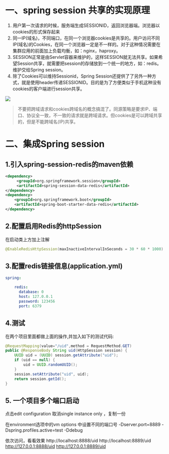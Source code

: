# 一、spring session 共享的实现原理

1. 用户第一次请求的时候，服务端生成SESSIONID，返回浏览器端。浏览器以cookies的形式保存起来
2. 同一IP(域名)，不同端口，在同一个浏览器cookies是共享的。用户访问不同IP(域名)的Cookies，在同一个浏览器一定是不一样的。对于这种情况需要在集群应用的前面加上负载均衡，如：nginx，haproxy。
3. SESSION正常是由Servlet容器来维护的，这样SESSION就无法共享。如果希望Session共享，就需要把session的存储放到一个统一的地方，如：redis。维护交给Spring session。
4. 除了Cookies可以维持Sessionid，Spring Session还提供了了另外一种方式，就是使用header传递SESSIONID。目的是为了方便类似于手机这种没有cookies的客户端进行session共享。

![](https://cdn.jsdelivr.net/gh/krislinzhao/IMGcloud/img/20200429155907.png)

> 不要把跨域请求和cookies跨域名的概念搞混了。同源策略是要求IP、端口、协议全一致，不一致的请求就是跨域请求。但cookies是可以跨域共享的，但是不能跨域名(IP)共享。

# 二、集成Spring session

## 1.引入spring-session-redis的maven依赖

```xml
<dependency>
     <groupId>org.springframework.session</groupId>
     <artifactId>spring-session-data-redis</artifactId>
</dependency>
<dependency>
    <groupId>org.springframework.boot</groupId>
    <artifactId>spring-boot-starter-data-redis</artifactId>
</dependency>
```

## 2.配置启用Redis的httpSession

在启动类上方加上注解

```java
@EnableRedisHttpSession(maxInactiveIntervalInSeconds = 30 * 60 * 1000)
```

## 3.配置redis链接信息(application.yml)

```yaml
spring:

    redis:
      database: 0
      host: 127.0.0.1
      password: 123456
      port: 6379
```

## 4.测试

在两个项目里面都做上面的操作,并加入如下的测试代码:

```java
@RequestMapping(value="/uid",method = RequestMethod.GET)
public @ResponseBody String uid(HttpSession session) {
    UUID uid = (UUID) session.getAttribute("uid");
    if (uid == null) {
        uid = UUID.randomUUID();
    }
    session.setAttribute("uid", uid);
    return session.getId();
}
```

## 5. 一个项目多个端口启动

点击edit configuration
取消single instance only ，复制一份

在environment选项中的vm options 中设置不同的端口号
-Dserver.port=8889 -Dspring.profiles.active=test -Ddebug

依次访问，看看效果
http://localhost:8888/uid
http://localhost:8889/uid
http://127.0.0.1:8888/uid
http://127.0.0.1:8889/uid